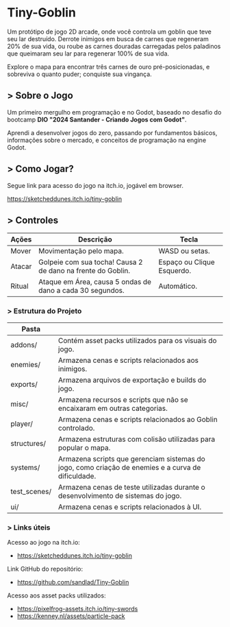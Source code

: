 
# **Tiny-Goblin**
Um protótipo de jogo 2D arcade, onde você controla um goblin que teve seu lar destruído.
Derrote inimigos em busca de carnes que regeneram 20% de sua vida, ou roube as carnes douradas carregadas pelos paladinos que queimaram seu lar para regenerar 100% de sua vida.

Explore o mapa para encontrar três carnes de ouro pré-posicionadas, e sobreviva o quanto puder; conquiste sua vingança.


## **> Sobre o Jogo**
Um primeiro mergulho em programação e no Godot, baseado no desafio do bootcamp **DIO "2024 Santander - Criando Jogos com Godot"**.

Aprendi a desenvolver jogos do zero, passando por fundamentos básicos, informações sobre o mercado, e conceitos de programação na engine Godot.

## **> Como Jogar?**
Segue link para acesso do jogo na itch.io, jogável em browser.


https://sketcheddunes.itch.io/tiny-goblin

## **> Controles**
| Ações | Descrição | Tecla |
| ------------- | ------------- | ------------- |
| Mover | Movimentação pelo mapa.  | WASD ou setas.|
| Atacar  | Golpeie com sua tocha! Causa 2 de dano na frente do Goblin.| Espaço ou Clique Esquerdo. |
| Ritual | Ataque em Área, causa 5 ondas de dano a cada 30 segundos. | Automático. |

### **> Estrutura do Projeto**

| Pasta | |
| -- | -- |
| addons/ | Contém asset packs utilizados para os visuais do jogo.  |
| enemies/ | Armazena cenas e scripts relacionados aos inimigos.
| exports/ | Armazena arquivos de exportação e builds do jogo.
| misc/ | Armazena recursos e scripts que não se encaixaram em outras categorias.
| player/ | Armazena cenas e scripts relacionados ao Goblin controlado.
| structures/ | Armazena estruturas com colisão utilizadas para popular o mapa.
| systems/ | Armazena scripts que gerenciam sistemas do jogo, como criação de enemies e a curva de dificuldade.
| test_scenes/ | Armazena cenas de teste utilizadas durante o desenvolvimento de sistemas do jogo.
| ui/| Armazena cenas e scripts relacionados à UI.

### **> Links úteis**


Acesso ao jogo na itch.io: 
- https://sketcheddunes.itch.io/tiny-goblin

Link GitHub do repositório:
- https://github.com/sandlad/Tiny-Goblin

Acesso aos asset packs utilizados:
- https://pixelfrog-assets.itch.io/tiny-swords
- https://kenney.nl/assets/particle-pack

